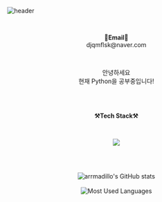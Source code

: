 ![header](https://capsule-render.vercel.app/api?type=slice&color=auto&height=300&section=header&text=welcome&fontSize=90&animation=fadeIn&fontAlignY=38&desc=Code-Sloth's%20GitHub%20Profile&descAlignY=51&descAlign=62)

<br>
       
<p align="center">
   <Strong>📧Email📧</Strong><br>djqmflsk@naver.com<br>

</p>

<br>

<p align="center">
안녕하세요<br>
현재 Python을 공부중입니다!<br>
<br>
</p>

<br>

<p align="center">
    <Strong>⚒️Tech Stack⚒️</Strong><br>
    
</p>
<br>

<p align="center" display="inline-block">
 <img src="https://camo.githubusercontent.com/35ba18158dd0251a4d17cef42209a272da8af0a80ab76c61a1a873d049715c68/68747470733a2f2f696d672e736869656c64732e696f2f62616467652f507974686f6e2d3337373641422e7376673f267374796c653d666f722d7468652d6261646765266c6f676f3d507974686f6e266c6f676f436f6c6f723d7768697465">

</p><br>

<br>

<div align=center>

![arrmadillo's GitHub stats](https://github-readme-stats.vercel.app/api?username=arrmadillo&show_icons=true&theme=dark)
<br>
<br>
![Most Used Languages](https://github-readme-stats.vercel.app/api/top-langs/?username=arrmadillo&layout=compact&theme=merko)